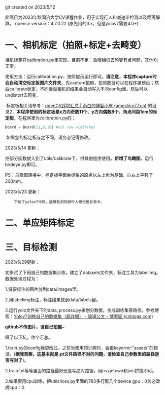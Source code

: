 git created on 2023/5/12

此项目为2023年秋同济大学CV课程作业，用于实现行人和减速带检测以及距离解算。 opencv  version：4.7.0.22 (原先用的3.x，但是yolov7需要4.0+)

# 一、相机标定（拍照+标定+去畸变）

​		相机标定在calibration.py里实现。目前不足：鱼眼相机去畸变有点问题，其他均正常。

​		使用方法：运行calibration.py，按照提示运行即可。**请注意，本程序capture时会自动清空标定板图片文件夹**。先capture拍照，拍照数目可以在程序里预设；然后calibrate标定，不同类型相机的结果会自动写入不同config里。然后可以undistort去畸变。

​		标定板相关请参考：[openCV踩坑汇总 | 雨白的博客小屋 (ameshiro77.cn)](https://www.ameshiro77.cn/posts/4e9580a4.html) 的目录2，**本程序使用的标定板是x方向奇数11个、y方向偶数8个、角点间距1cm的标定板**，在程序里为calibration.py的：

```python
board = Board(11,8,10) #col row width(mm)
```

​		如果您的标定板与之不同，请务必记得修改。



2023/5/14 更新：

​		把部分函数放入到了utils/calibrate下，供其他程序使用。**新增了鸟瞰图**，运行birdeye.py即可。

​		PS：鸟瞰图转换中，标定板平面坐标系的原点以左上角为基础，向左上平移了200mm。

2023/5/23 更新：

        下载了yolov7代码，能够检测视频中人物但是非常卡。



# 二、单应矩阵标定



# 三、目标检测

2023/5/29更新：

初步试了下用自己的数据集训练。建立了datasets文件夹，标注工具为labelimg。数据处理过程为：

1.将要标注的图片放到data/images里。

2.用labelimg标注，标注结果放到data/labels里。

3.运行yolo文件夹下的data_process.py来划分数据，生成训练集等路径。参考博客：[Yolov7训练自己的数据集（超详细） - 玻璃公主 - 博客园 (cnblogs.com)](https://www.cnblogs.com/boligongzhu/p/16718242.html)

**github不传图片，请自己拍摄**~

踩了以下坑，作个汇总。

1.train.py的config我更改过。之前当使用预训练时，会报keyerror:"assets"的错误。(**据我观察，这基本就是.pt文件路径不对的问题，请检查自己参数里的路径是否写对了**)。

2.train.txt等等里面的路径最好还是写绝对路径，用os.getcwd和join拼接即可。

3.如果要用cpu训练，把utils/loss.py里面的780多行那几个device gpu：0务必改成cpu：0.